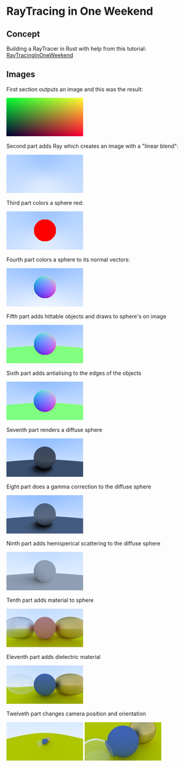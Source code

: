 # RayTracing in One Weekend

## Concept

Building a RayTracer in Rust with help from this tutorial: [RayTracingInOneWeekend](https://raytracing.github.io/books/RayTracingInOneWeekend.html)

## Images

First section outputs an image and this was the result:

![First image](/images/first_image.png)

Second part adds Ray which creates an image with a "linear blend":

![Second image](/images/second_image.png)

Third part colors a sphere red:

![Third image](/images/third_image.png)

Fourth part colors a sphere to its normal vectors:

![Fourth image](/images/fourth_image.png)

Fifth part adds hittable objects and draws to sphere's on image

![Fifth image](/images/fifth_image.png)

Sixth part adds antialising to the edges of the objects

![Sixth image](/images/sixth_image.png)

Seventh part renders a diffuse sphere

![Seventh image](/images/seventh_image.png)

Eight part does a gamma correction to the diffuse sphere

![Eight image](/images/eight_image.png)

Ninth part adds hemisperical scattering to the diffuse sphere

![Ninth image](/images/ninth_image.png)

Tenth part adds material to sphere

![Tenth image](/images/tenth_image.png)

Eleventh part adds dielectric material

![Eleventh image](/images/eleventh_image.png)

Twelveth part changes camera position and orientation

![Twelveth image - 1](/images/twelveth_image_1.png)
![Twelveth image - 2](/images/twelveth_image_2.png)
